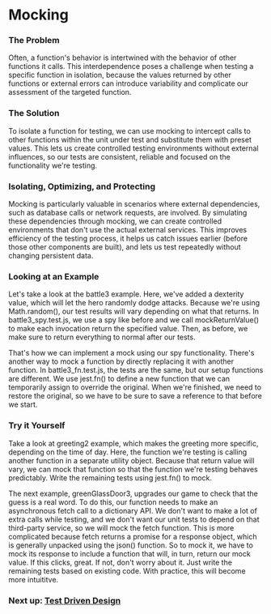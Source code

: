 # Mocking

### The Problem

Often, a function's behavior is intertwined with the behavior of other functions it calls. This interdependence poses a challenge when testing a specific function in isolation, because the values returned by other functions or external errors can introduce variability and complicate our assessment of the targeted function. 

### The Solution

To isolate a function for testing, we can use mocking to intercept calls to other functions within the unit under test and substitute them with preset values. This lets us create controlled testing environments without external influences, so our tests are consistent, reliable and focused on the functionality we're testing.

### Isolating, Optimizing, and Protecting

Mocking is particularly valuable in scenarios where external dependencies, such as database calls or network requests, are involved. By simulating these dependencies through mocking, we can create controlled environments that don't use the actual external services. This improves efficiency of the testing process, it helps us catch issues earlier (before those other components are built), and lets us test repeatedly without changing persistent data. 

### Looking at an Example

Let's take a look at the battle3 example. Here, we've added a dexterity value, which will let the hero randomly dodge attacks. Because we're using Math.random(), our test results will vary depending on what that returns. In battle3_spy.test.js, we use a spy like before and we call mockReturnValue() to make each invocation return the specified value. Then, as before, we make sure to return everything to normal after our tests.

That's how we can implement a mock using our spy functionality. There's another way to mock a function by directly replacing it with another function. In battle3_fn.test.js, the tests are the same, but our setup functions are different. We use jest.fn() to define a new function that we can temporarily assign to override the original. When we're finished, we need to restore the original, so we have to be sure to save a reference to that before we start.


### Try it Yourself

Take a look at greeting2 example, which makes the greeting more specific, depending on the time of day. Here, the function we're testing is calling another function in a separate utility object. Because that return value will vary, we can mock that function so that the function we're testing behaves predictably. Write the remaining tests using jest.fn() to mock.

The next example, greenGlassDoor3, upgrades our game to check that the guess is a real word. To do this, our function needs to make an asynchronous fetch call to a dictionary API. We don't want to make a lot of extra calls while testing, and we don't want our unit tests to depend on that third-party service, so we will mock the fetch function. This is more complicated because fetch returns a promise for a response object, which is generally unpacked using the json() function. So to mock it, we have to mock its response to include a function that will, in turn, return our mock value. If this clicks, great. If not, don't worry about it. Just write the remaining tests based on existing code. With practice, this will become more intuititve.

### Next up: [Test Driven Design](TDD.md)